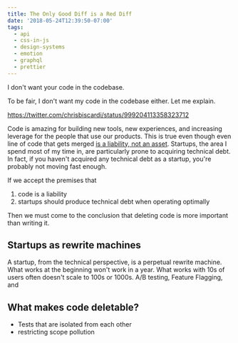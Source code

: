 ```yaml
---
title: The Only Good Diff is a Red Diff
date: '2018-05-24T12:39:50-07:00'
tags:
  - api
  - css-in-js
  - design-systems
  - emotion
  - graphql
  - prettier
---
```

I don't want your code in the codebase.

To be fair, I don't want my code in the codebase either. Let me explain.

https://twitter.com/chrisbiscardi/status/999204113358323712

Code is amazing for building new tools, new experiences, and increasing leverage for the people that use our products. This is true even though even line of code that gets merged [is a liability, not an asset](https://blogs.msdn.microsoft.com/elee/2009/03/11/source-code-is-a-liability-not-an-asset/). Startups, the area I spend most of my time in, are particularly prone to acquiring technical debt. In fact, if you haven't acquired any technical debt as a startup, you're probably not moving fast enough.

If we accept the premises that

1. code is a liability 
2. startups should produce technical debt when operating optimally

Then we must come to the conclusion that deleting code is more important than writing it.

## Startups as rewrite machines

A startup, from the technical perspective, is a perpetual rewrite machine. What works at the beginning won't work in a year. What works with 10s of users often doesn't scale to 100s or 1000s. A/B testing, Feature Flagging, and 

## What makes code deletable?

* Tests that are isolated from each other
* restricting scope pollution
